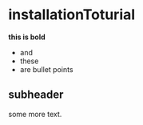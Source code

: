 # installationToturial

**this is bold**

- and
- these
- are bullet points

## subheader

some more text.
